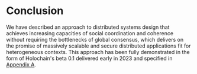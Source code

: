 Conclusion
==========

We have described an approach to distributed systems design that achieves increasing capacities of social coordination and coherence without requiring the bottlenecks of global consensus, which delivers on the promise of massively scalable and secure distributed applications fit for heterogeneous contexts. This approach has been fully demonstrated in the form of Holochain's beta 0.1 delivered early in 2023 and specified in [Appendix A](hwp_a_implementation_spec.md).